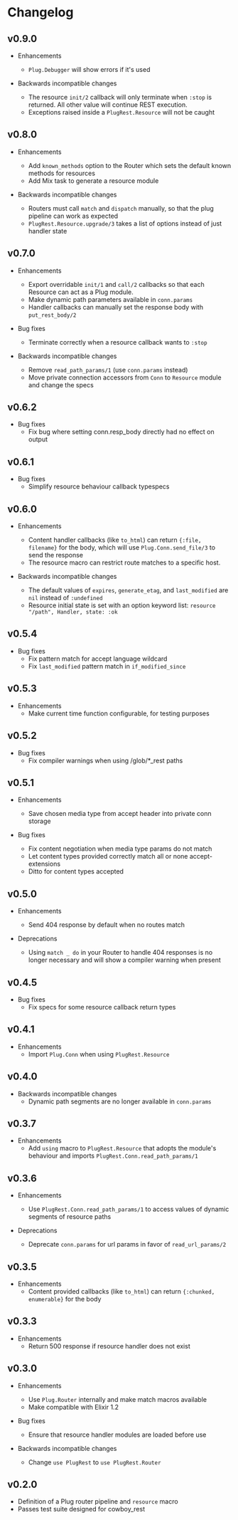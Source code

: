 # Changelog

## v0.9.0

* Enhancements
  * `Plug.Debugger` will show errors if it's used

* Backwards incompatible changes
  * The resource `init/2` callback will only terminate when `:stop` is
    returned. All other value will continue REST execution.
  * Exceptions raised inside a `PlugRest.Resource` will not be caught

## v0.8.0

* Enhancements
  * Add `known_methods` option to the Router which sets the default
    known methods for resources
  * Add Mix task to generate a resource module

* Backwards incompatible changes
  * Routers must call `match` and `dispatch` manually, so that the
    plug pipeline can work as expected
  * `PlugRest.Resource.upgrade/3` takes a list of options instead of
    just handler state

## v0.7.0

* Enhancements
  * Export overridable `init/1` and `call/2` callbacks so that each
    Resource can act as a Plug module.
  * Make dynamic path parameters available in `conn.params`
  * Handler callbacks can manually set the response body with
    `put_rest_body/2`

* Bug fixes
  * Terminate correctly when a resource callback wants to `:stop`

* Backwards incompatible changes
  * Remove `read_path_params/1` (use `conn.params` instead)
  * Move private connection accessors from `Conn` to `Resource` module
    and change the specs

## v0.6.2

* Bug fixes
  * Fix bug where setting conn.resp_body directly had no effect on output

## v0.6.1

* Bug fixes
  * Simplify resource behaviour callback typespecs

## v0.6.0

* Enhancements
  * Content handler callbacks (like `to_html`) can return `{:file,
    filename}` for the body, which will use `Plug.Conn.send_file/3` to
    send the response
  * The resource macro can restrict route matches to a specific host.

* Backwards incompatible changes
  * The default values of `expires`, `generate_etag`, and
    `last_modified` are `nil` instead of `:undefined`
  * Resource initial state is set with an option keyword list:
    `resource "/path", Handler, state: :ok`

## v0.5.4

* Bug fixes
  * Fix pattern match for accept language wildcard
  * Fix `last_modified` pattern match in `if_modified_since`

## v0.5.3

* Enhancements
  * Make current time function configurable, for testing purposes

## v0.5.2

* Bug fixes
  * Fix compiler warnings when using /glob/*_rest paths

## v0.5.1

* Enhancements
  * Save chosen media type from accept header into private conn storage

* Bug fixes
  * Fix content negotiation when media type params do not match
  * Let content types provided correctly match all or none accept-extensions
  * Ditto for content types accepted

## v0.5.0

* Enhancements
  * Send 404 response by default when no routes match

* Deprecations
  * Using `match _ do` in your Router to handle 404 responses is no
    longer necessary and will show a compiler warning when present

## v0.4.5

* Bug fixes
  * Fix specs for some resource callback return types

## v0.4.1

* Enhancements
  * Import `Plug.Conn` when using `PlugRest.Resource`

## v0.4.0

* Backwards incompatible changes
  * Dynamic path segments are no longer available in `conn.params`

## v0.3.7

* Enhancements
  * Add `using` macro to `PlugRest.Resource` that adopts the module's
    behaviour and imports `PlugRest.Conn.read_path_params/1`

## v0.3.6

* Enhancements
  * Use `PlugRest.Conn.read_path_params/1` to access values of dynamic
    segments of resource paths

* Deprecations
  * Deprecate `conn.params` for url params in favor of `read_url_params/2`

## v0.3.5

* Enhancements
  * Content provided callbacks (like `to_html`) can return `{:chunked,
    enumerable}` for the body

## v0.3.3

* Enhancements
  * Return 500 response if resource handler does not exist

## v0.3.0

* Enhancements
  * Use `Plug.Router` internally and make match macros available
  * Make compatible with Elixir 1.2

* Bug fixes
  * Ensure that resource handler modules are loaded before use

* Backwards incompatible changes
  * Change `use PlugRest` to `use PlugRest.Router`

## v0.2.0

* Definition of a Plug router pipeline and `resource` macro
* Passes test suite designed for cowboy_rest

